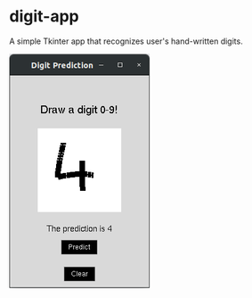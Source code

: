 # digit-app

A simple Tkinter app that recognizes user's hand-written digits.

![GUI](screenshot.png)